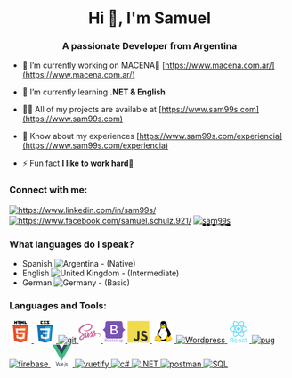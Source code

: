 <h1 align="center">Hi 👋, I'm Samuel</h1>
<h3 align="center">A passionate Developer from Argentina</h3>

- 🔭 I’m currently working on MACENA🔵 [https://www.macena.com.ar/](https://www.macena.com.ar/)

- 🌱 I’m currently learning **.NET & English**

- 👨‍💻 All of my projects are available at [https://www.sam99s.com](https://www.sam99s.com)

- 📄 Know about my experiences [https://www.sam99s.com/experiencia](https://www.sam99s.com/experiencia)

- ⚡ Fun fact **I like to work hard💼**

<h3 align="left">Connect with me:</h3>
<p align="left">
<a href="https://linkedin.com/in/https://www.linkedin.com/in/sam99s/" target="blank"><img align="center" src="https://raw.githubusercontent.com/rahuldkjain/github-profile-readme-generator/master/src/images/icons/Social/linked-in-alt.svg" alt="https://www.linkedin.com/in/sam99s/" height="30" width="40" /></a>
<a href="https://fb.com/https://www.facebook.com/samuel.schulz.921/" target="blank"><img align="center" src="https://raw.githubusercontent.com/rahuldkjain/github-profile-readme-generator/master/src/images/icons/Social/facebook.svg" alt="https://www.facebook.com/samuel.schulz.921/" height="30" width="40" /></a>
<a href="https://instagram.com/s̳̳a̳̳m̳̳9̳9̳s̳̳" target="blank"><img align="center" src="https://raw.githubusercontent.com/rahuldkjain/github-profile-readme-generator/master/src/images/icons/Social/instagram.svg" alt="s̳̳a̳̳m̳̳9̳9̳s̳̳" height="30" width="40" /></a>
</p>

<h3 align="left">What languages ​​do I speak?</h3>
<p align="left">
    <ul>
        <li>Spanish  <img src="https://upload.wikimedia.org/wikipedia/commons/thumb/1/1a/Flag_of_Argentina.svg/800px-Flag_of_Argentina.svg.png?20120912082242" alt="Argentina" width="20" height="auto"/> - (Native)</li>
        <li>English <img src="https://upload.wikimedia.org/wikipedia/commons/thumb/a/ae/Flag_of_the_United_Kingdom.svg/2560px-Flag_of_the_United_Kingdom.svg.png" alt="United Kingdom" width="20" height="auto"/> - (Intermediate) </li>
        <li>German <img src="https://upload.wikimedia.org/wikipedia/commons/thumb/b/ba/Flag_of_Germany.svg/2560px-Flag_of_Germany.svg.png" alt="Germany" width="20" height="auto"/> - (Basic)</li>
    </ul>
</p>

<h3 align="left">Languages and Tools:</h3>
<p align="left">
    <!-- HTML -->
    <a href="https://www.w3.org/html/" target="_blank" rel="noreferrer"> <img src="https://raw.githubusercontent.com/devicons/devicon/master/icons/html5/html5-original-wordmark.svg" alt="html5" width="40" height="40"/> </a>
    <!-- CSS -->
    <a href="https://www.w3schools.com/css/" target="_blank" rel="noreferrer"> <img src="https://raw.githubusercontent.com/devicons/devicon/master/icons/css3/css3-original-wordmark.svg" alt="css3" width="40" height="40"/>
    <!-- GIT -->
    <a href="https://git-scm.com/" target="_blank" rel="noreferrer"> <img src="https://www.vectorlogo.zone/logos/git-scm/git-scm-icon.svg" alt="git" width="40" height="40"/> </a>
    <!-- Sass -->
    <a href="https://sass-lang.com" target="_blank" rel="noreferrer"> <img src="https://raw.githubusercontent.com/devicons/devicon/master/icons/sass/sass-original.svg" alt="sass" width="40" height="40"/> </a>
    <!-- Bootstrap --> 
    <a href="https://getbootstrap.com" target="_blank" rel="noreferrer"> <img src="https://raw.githubusercontent.com/devicons/devicon/master/icons/bootstrap/bootstrap-plain-wordmark.svg" alt="bootstrap" width="40" height="40"/> </a>             
    <!-- Javascript -->
    <a href="https://developer.mozilla.org/en-US/docs/Web/JavaScript" target="_blank" rel="noreferrer"> <img src="https://raw.githubusercontent.com/devicons/devicon/master/icons/javascript/javascript-original.svg" alt="javascript" width="40" height="40"/> </a> 
    <!-- Linux -->
    <a href="https://www.linux.org/" target="_blank" rel="noreferrer"> <img src="https://raw.githubusercontent.com/devicons/devicon/master/icons/linux/linux-original.svg" alt="linux" width="40" height="40"/> </a>
    <!-- Wordpress -->
    <a href="https://wordpress.com/es/" target="_blank" rel="noreferrer"> <img src="https://upload.wikimedia.org/wikipedia/commons/9/93/Wordpress_Blue_logo.png" alt="Wordpress" width="40" height="40"/> </a>    
    <!-- React js -->
    <a href="https://reactjs.org/" target="_blank" rel="noreferrer"> <img src="https://raw.githubusercontent.com/devicons/devicon/master/icons/react/react-original-wordmark.svg" alt="react" width="40" height="40"/> </a>
    <!-- Pug js -->
    <a href="https://pugjs.org" target="_blank" rel="noreferrer"> <img src="https://cdn.worldvectorlogo.com/logos/pug.svg" alt="pug" width="40" height="40"/> </a> 
    <!-- Firebase -->
    </a> <a href="https://firebase.google.com/" target="_blank" rel="noreferrer"> <img src="https://www.vectorlogo.zone/logos/firebase/firebase-icon.svg" alt="firebase" width="40" height="40"/> </a>    
    <!-- Vue js -->
    <a href="https://vuejs.org/" target="_blank" rel="noreferrer"> <img src="https://raw.githubusercontent.com/devicons/devicon/master/icons/vuejs/vuejs-original-wordmark.svg" alt="vuejs" width="40" height="40"/> </a> 
    <!-- Vuetify -->
    <a href="https://vuetifyjs.com/en/" target="_blank" rel="noreferrer"> <img src="https://bestofjs.org/logos/vuetify.svg" alt="vuetify" width="40" height="40"/> </a> 
    <!-- C# -->
    <a href="https://docs.microsoft.com/en-us/dotnet/csharp/" target="_blank" rel="noreferrer"> <img src="https://upload.wikimedia.org/wikipedia/commons/4/4f/Csharp_Logo.png" alt="c#" width="40" height="40"/> </a> 
    <!-- .NET -->
    <a href="https://dotnet.microsoft.com/en-us/apps/aspnet" target="_blank" rel="noreferrer"> <img src="https://upload.wikimedia.org/wikipedia/commons/thumb/e/ee/.NET_Core_Logo.svg/480px-.NET_Core_Logo.svg.png" alt=".NET" width="40" height="40"/> </a>
    <!-- Postman -->
    <a href="https://postman.com" target="_blank" rel="noreferrer"> <img src="https://www.vectorlogo.zone/logos/getpostman/getpostman-icon.svg" alt="postman" width="40" height="40"/> </a>
    <!-- SQL -->
    <a href="https://docs.microsoft.com/en-us/sql/?view=sql-server-ver15" target="_blank" rel="noreferrer"> <img src="https://techcommunity.microsoft.com/t5/image/serverpage/image-id/283585i32E35734ADB2BDF9?v=v2" alt="SQL" width="40" height="40"/> </a>       
 </p>

